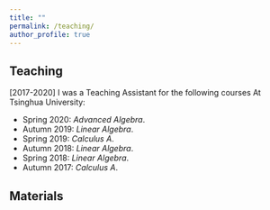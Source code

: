 ```yaml
---
title: ""
permalink: /teaching/
author_profile: true
---
```



## Teaching

[2017-2020] I was a Teaching Assistant for the following courses At Tsinghua University:

- Spring 2020: *Advanced Algebra*.
- Autumn 2019: *Linear Algebra*.
- Spring 2019: *Calculus A*. 
- Autumn 2018: *Linear Algebra*.
- Spring 2018: *Linear Algebra*.
- Autumn 2017: *Calculus A*. 

## Materials

